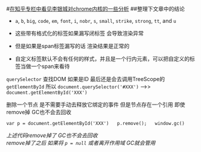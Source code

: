 #[在知乎专栏中看见李银城对chrome内核的一些分析](https://www.zhihu.com/people/li-yin-cheng-24/pins/posts) 
 ##整理下文章中的结论
  
  
  - `a`, `b`, `big`, `code`, `em`, `font`, `i`, `nobr`, `s`, `small`, `strike`, `strong`, `tt`, and `u`
  
  - 这些带有格式化的标签如果漏写闭标签 会导致渲染异常
  
  - 但是如果是span标签漏写的话 渲染结果是正常的
  
  - 自定义标签默认不会有任何的样式，并且是一个行内元素，可以把自定义的标签当做一个span来看待
  
  
  `querySelector` 查找DOM  如果是ID  最后还是会去调用TreeScope的`getElementById`
  所以 `document.querySelector('#XXX')` -->> `document.getElementById('XXX')`
  
  
  删除一个节点 是不需要手动去释放它绑定的事件
  但是节点存在一个引用 即使remove掉 GC也不会去回收
  
  `var p = document.getElementById('XXX')  
   p.remove();  
   window.gc()
  `
  
  *上述代码remove掉了 GC也不会去回收*  
  *remove掉了之后 如果将 `p = null` 或者离开作用域 GC就会管用*
